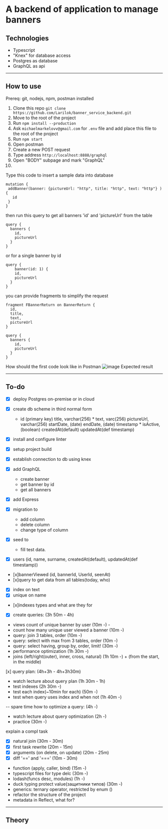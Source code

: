 A backend of application to manage banners
=====

## Technologies

- Typescript
- "Knex" for database access
- Postgres as database
- GraphQL as api
----

## How to use
Prereq: git, nodejs, npm, postman installed
1. Clone this repo `git clone https://github.com/Larilok/banner_service_backend.git`
2. Move to the root of the project
3. Run `npm install --production` 
4. Ask `michaelmarkelovv@gmail.com` for `.env` file and add place this file to the root of the project
5. Run `npm start`
6. Open postman
7. Create a new POST request
8. Type address `http://localhost:8888/graphql`
9. Open "BODY" subpage and mark "GraphQL"
10. 
Type this code to insert a sample data into database
 ```
 mutation {
  addBanner(banner: {pictureUrl: "http", title: "http", text: "http"} ) {
    id
  }
}
```
then run this query to get all banners 'id' and 'pictureUrl' from the table
```
query {
  banners {
    id,
    pictureUrl
  }
}
```
or for a single banner by id
```
query {
    banner(id: 1) {
    id,
    pictureUrl
  }
}
```
you can provide fragments to simplify the request
```
fragment FBannerReturn on BannerReturn {
  id,
  title,
  text,
  pictureUrl
}

query {
  banners {
    id,
    pictureUrl
  }
}
```
How should the first code look like in Postman 
![image](https://user-images.githubusercontent.com/31710921/95856210-56d9c300-0d62-11eb-82be-ca01fbbdc700.png)
Expected result 

----

## To-do

- [x] deploy Postgres on-premise or in cloud
- [x] create db scheme in third normal form
    - id (primary key)
      title, varchar(256) *
      text, varc(256)
      pictureUrl, varchar(256)
      startDate, (date)
      endDate, (date) timestamp *
      isActive, (boolean)
      createdAt(default)
      updatedAt(def timestamp)

- [x] install and configure linter
- [x] setup project build
- [x] establish connection to db using knex
- [x] add GraphQL 
    - create banner
    - get banner by id
    - get all banners
- [x] add Express
- [x] migration to
  - add column
  - delete column
  - change type of column
- [x] seed to
  - fill test data.


- [x] users (id, name, surname, createdAt(default), updatedAt(def timestamp))
- [x]bannerViewed (id, bannerId, UserId, seenAt)
- [x]query to get data from all tables(today, who)
- [x] index on text
- [x] unique on name

- [x]indexes types and what are they for

- [x] create queries:                                        (3h 50m - 4h)
- views count of unique banner by user                 (10m -) -
- count how many unique user viewed a banner           (10m -)
- query: join 3 tables, order                          (10m -)
- query: select with max from 3 tables, order          (10m -)
- query: select having, group by, order, limit!        (30m -)
- performance optimization                             (1h 30m -)
- joins (left/right(outer), inner, cross, natural)     (1h 10m -) +
(from the start, in the middle)

[x] query plan:                                        (4h+3h - 4h+3h30m) 
 - watch lecture about query plan                      (1h 30m - 1h)
 - test indexes                                        (2h 30m -)
  - test each index(~10min for each)                   (50m -)
  - test when query uses index and when not            (1h 40m -)

-- spare time
how to optimize a query:                               (4h -)
 - watch lecture about query optimization              (2h -)
 - practice                                            (30m -)

explain a compl task

- [x] natural join                                        (30m - 30m)
- [x] first task rewrite                                  (20m - 15m)
- [x] arguments (on delete, on update)                    (20m - 25m)
- [x] diff '==' and '==='                                 (10m - 30m)
- function (apply, caller, bind)                      (15m -)
- typescript files for type delc                      (30m -)
- lodash(funcs desc, modules)                         (1h -)
- duck typing protect value(защитники типов)          (30m -)
- generics: ternary operator, restricted by enum      ()
- refactor the structure of the project
- metadata in Reflect, what for?
---

## Theory
